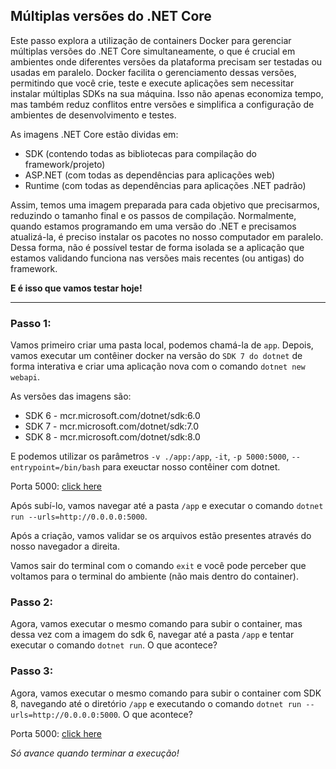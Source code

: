 ## Múltiplas versões do .NET Core

Este passo explora a utilização de containers Docker para gerenciar múltiplas versões do .NET Core simultaneamente, o que é crucial em ambientes onde diferentes versões da plataforma precisam ser testadas ou usadas em paralelo. Docker facilita o gerenciamento dessas versões, permitindo que você crie, teste e execute aplicações sem necessitar instalar múltiplas SDKs na sua máquina. Isso não apenas economiza tempo, mas também reduz conflitos entre versões e simplifica a configuração de ambientes de desenvolvimento e testes.

As imagens .NET Core estão dividas em:
- SDK (contendo todas as bibliotecas para compilação do framework/projeto)
- ASP.NET (com todas as dependências para aplicações web)
- Runtime (com todas as dependências para aplicações .NET padrão)

Assim, temos uma imagem preparada para cada objetivo que precisarmos, reduzindo o tamanho final e os passos de compilação. Normalmente, quando estamos programando em uma versão do .NET e precisamos atualizá-la, é preciso instalar os pacotes no nosso computador em paralelo. Dessa forma, não é possível testar de forma isolada se a aplicação que estamos validando funciona nas versões mais recentes (ou antigas) do framework.

**E é isso que vamos testar hoje!**

---
### Passo 1:

Vamos primeiro criar uma pasta local, podemos chamá-la de `app`. Depois, vamos executar um contêiner docker na versão do `SDK 7 do dotnet` de forma interativa e criar uma aplicação nova com o comando `dotnet new webapi`.

As versões das imagens são:
- SDK 6 - mcr.microsoft.com/dotnet/sdk:6.0
- SDK 7 - mcr.microsoft.com/dotnet/sdk:7.0
- SDK 8 - mcr.microsoft.com/dotnet/sdk:8.0

E podemos utilizar os parâmetros `-v ./app:/app`, `-it`, `-p 5000:5000`, `--entrypoint=/bin/bash` para exeuctar nosso contêiner com dotnet.

Porta 5000: [click here]({{TRAFFIC_HOST1_5000}}/WeatherForecast)

Após subí-lo, vamos navegar até a pasta `/app` e executar o comando `dotnet run --urls=http://0.0.0.0:5000`.

Após a criação, vamos validar se os arquivos estão presentes através do nosso navegador a direita.

Vamos sair do terminal com o comando `exit` e você pode perceber que voltamos para o terminal do ambiente (não mais dentro do container).

### Passo 2:

Agora, vamos executar o mesmo comando para subir o container, mas dessa vez com a imagem do sdk 6, navegar até a pasta `/app` e tentar executar o comando `dotnet run`. O que acontece?

### Passo 3:

Agora, vamos executar o mesmo comando para subir o container com SDK 8, navegando até o diretório `/app` e executando o comando `dotnet run --urls=http://0.0.0.0:5000`. O que acontece?

Porta 5000: [click here]({{TRAFFIC_HOST1_5000}}/WeatherForecast)

*Só avance quando terminar a execução!*
